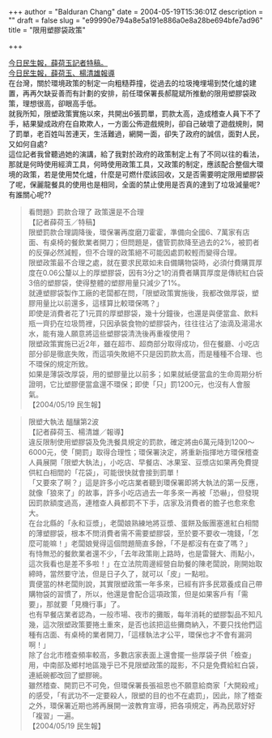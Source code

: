 +++
author = "Balduran Chang"
date = 2004-05-19T15:36:01Z
description = ""
draft = false
slug = "e99990e794a8e5a191e886a0e8a28be694bfe7ad96"
title = "限用塑膠袋政策"

+++


[今日民生報，薛荷玉記者特稿。](http://udn.com/NEWS/LIFE/LIFS2/2029320.shtml "udn")  
[今日民生報，薛荷玉、楊清雄報導](http://udn.com/NEWS/LIFE/LIFS2/2029317.shtml "udn")  
 在台灣，關於環境政策的制定一向粗糙莽撞，從過去的垃圾掩埋場到焚化爐的建置，再再欠缺妥善而有計劃的安排，前任環保署長郝龍斌所推動的限用塑膠袋政策，理想很高，卻眼高手低。  
 就我所知，限塑政策實施以來，共開出6張罰單，罰款太高，造成稽查人員下不了手，結果變成政府在自欺欺人，一方面公佈遊戲規則，卻自己破壞了遊戲規則，開了罰單，老百姓叫苦連天，生活難過，網開一面，卻失了政府的誠信，面對人民，又如何自處?  
 這位記者我曾聽過她的演講，給了我對於政府的政策制定上有了不同以往的看法，那就是何時使用經濟工具，何時使用政策工具，又政策的制定，應該配合整個大環境的政策，若是使用焚化爐，什麼是可燃什麼該回收，又是否需要明定限用塑膠袋了呢，保麗龍餐具的使用也是相同，全面的禁止使用是否真的達到了垃圾減量呢?  
 有誰關心呢??

> 看問題》罰款合理了 政策還是不合理  
>  【記者薛荷玉／特稿】  
>  限塑罰款合理調降後，環保署再度磨刀霍霍，準備向全國6、7萬家有店面、有桌椅的餐飲業者開刀；但問題是，儘管罰款降至過去的2%，被罰者的反彈必然減輕，但不合理的政策絕不可能因處罰較輕而變得合理。  
>  限塑政策最不合理之處，就在要求民眾如未自備購物袋時，必須付費購買厚度在0.06公釐以上的厚塑膠袋，因有3分之1的消費者購買厚度是傳統紅白袋3倍的塑膠袋，使得整體的塑膠用量只減少了1%。  
>  就連塑膠袋製作工廠的老闆都在問，「限塑政策實施後，我都改做厚袋，塑膠用量比以前還多，這樣算比較環保嗎？」  
>  即使是消費者花了1元買的厚塑膠袋，幾十分鐘後，也還是與便當盒、飲料瓶一齊扔在垃圾筒裡，只因承裝食物的塑膠袋內，往往往沾了油滴及湯湯水水，能有幾人願意將這些塑膠袋清洗後再重複使用？  
>  限塑政策實施已近2年，雖在超市、超商部分取得成功，但在餐廳、小吃店部分卻是徹底失敗，而這項失敗絕不只是因罰款太高，而是種種不合理、也不環保的規定所致。  
>  如果是薄袋改厚袋，用的塑膠量比以前多；如果就紙便當盒的生命周期分析證明，它比塑膠便當盒還不環保；即使「只」罰1200元，也沒有人會服氣。  
>  【2004/05/19 民生報】

> 限塑大執法 醞釀第2波  
>  【記者薛荷玉、楊清雄／報導】  
>  違反限制使用塑膠袋及免洗餐具規定的罰款，確定將由6萬元降到1200～6000元，使「開罰」取得合理性；環保署決定，將重新指揮地方環保稽查人員展開「限塑大執法」，小吃店、早餐店、冰果室、豆漿店如果再免費提供紅白相間的「花袋」，可能很快就會接到罰單！  
>  「又要來了啊？」這是許多小吃店業者聽到環保署即將大執法的第一反應，就像「狼來了」的故事，許多小吃店過去一年多來一再被「恐嚇」，但發現因罰款額度過高，連稽查人員都罰不下手，店家及消費者的膽子也愈來愈大。  
>  在台北縣的「永和豆漿」，老闆娘熟練地將豆漿、蛋餅及飯團塞進紅白相間的薄塑膠袋，根本不問消費者需不需要塑膠袋，至於要不要收一塊錢，「怎麼可能嘛！」老闆娘覺得這個問題簡直多餘，「不是都沒有在查了嗎？」  
>  有恃無恐的餐飲業者還不少，「去年政策剛上路時，也是雷聲大、雨點小，這次我看也是差不多啦！」在立法院周邊經營自助餐的陳老闆說，剛開始取締時，當然要守法，但是日子久了，就可以「皮」一點啦。  
>  賣便當的林老闆則說，其實限塑政策一年多來，已經有許多民眾養成自己帶購物袋的習慣了，所以，他還是會配合這項政策，但是如果客戶有「需要」，那就要「見機行事」了。  
>  也有早餐店業者認為，一般市場、夜市的攤販，每年消耗的塑膠製品不知凡幾，這次限塑政策要捲土重來，是否也該把這些攤商納入，不要只找他們這種有店面、有桌椅的業者開刀，「這樣執法才公平，環保也才不會有漏洞啊！」  
>  除了台北市稽查頻率較高，多數店家表面上還會擺一些厚袋子供「檢查」用，中南部及鄉村地區幾乎已不見限塑政策的蹤影，不只是免費給紅白袋，連紙碗都改回了塑膠碗。  
>  雖然稽查、開罰已不可免，但環保署長張祖恩也不願意給商家「大開殺戒」的感受，「有武功不一定要殺人，限塑的目的也不在處罰」，因此，除了稽查之外，環保署近期也將再展開一波教育宣導，把各項規定，再為民眾好好「複習」一遍。  
>  【2004/05/19 民生報】

